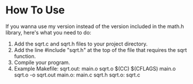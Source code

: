 # How To Use
If you wanna use my version instead of the version included in the math.h library, here's what you need to do:
1. Add the sqrt.c and sqrt.h files to your project directory.
2. Add the line #include "sqrt.h" at the top of the file that requires the sqrt function.
3. Compile your program.
  1. Example Makefile:
     sqrt.out: main.o sqrt.o
       $(CC) $(CFLAGS) main.o sqrt.o -o sqrt.out
     main.o: main.c sqrt.h
     sqrt.o: sqrt.c

